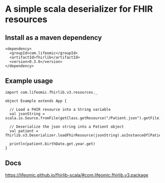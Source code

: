 # A simple scala deserializer for FHIR resources

## Install as a maven dependency
```
<dependency>
  <groupId>com.lifeomic</groupId>
  <artifactId>fhirlib</artifactId>
  <version>0.3.6</version>
</dependency>
```

## Example usage
```
import com.lifeomic.fhirlib.v3.resources._

object Example extends App {

  // Load a FHIR resource into a String variable
  val jsonString = scala.io.Source.fromFile(getClass.getResource("/Patient.json").getFile).mkString

  // Deserialize the json string into a Patient object
  val patient = fhirlib.v3.Deserializer.loadFhirResource(jsonString).asInstanceOf[Patient]

  println(patient.birthDate.get.year.get)
}
```

## Docs
https://lifeomic.github.io/fhirlib-scala/#com.lifeomic.fhirlib.v3.package
